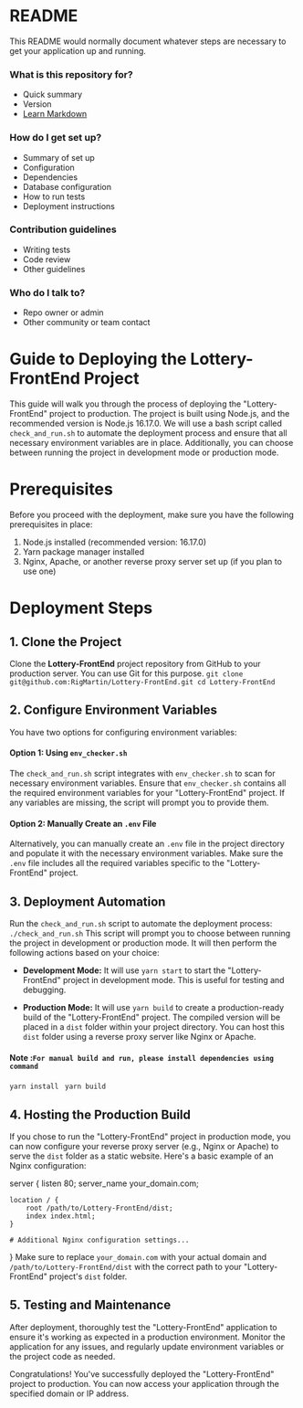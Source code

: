 # README #

This README would normally document whatever steps are necessary to get your application up and running.

### What is this repository for? ###

* Quick summary
* Version
* [Learn Markdown](https://bitbucket.org/tutorials/markdowndemo)

### How do I get set up? ###

* Summary of set up
* Configuration
* Dependencies
* Database configuration
* How to run tests
* Deployment instructions

### Contribution guidelines ###

* Writing tests
* Code review
* Other guidelines

### Who do I talk to? ###

* Repo owner or admin
* Other community or team contact

# Guide to Deploying the Lottery-FrontEnd Project

This guide will walk you through the process of deploying the "Lottery-FrontEnd" project to production. The project is built using Node.js, and the recommended version is Node.js 16.17.0. We will use a bash script called `check_and_run.sh` to automate the deployment process and ensure that all necessary environment variables are in place. Additionally, you can choose between running the project in development mode or production mode.


# Prerequisites

Before you proceed with the deployment, make sure you have the following prerequisites in place:

1.  Node.js installed (recommended version: 16.17.0)
2.  Yarn package manager installed
3.  Nginx, Apache, or another reverse proxy server set up (if you plan to use one)

# Deployment Steps
## 1. Clone the Project

Clone the **Lottery-FrontEnd** project repository from GitHub to your production server. You can use Git for this purpose.
`git clone git@github.com:RigMartin/Lottery-FrontEnd.git
cd Lottery-FrontEnd`

## 2. Configure Environment Variables

You have two options for configuring environment variables:

#### Option 1: Using `env_checker.sh`

The `check_and_run.sh` script integrates with `env_checker.sh` to scan for necessary environment variables. Ensure that `env_checker.sh` contains all the required environment variables for your "Lottery-FrontEnd" project. If any variables are missing, the script will prompt you to provide them.

#### Option 2: Manually Create an `.env` File

Alternatively, you can manually create an `.env` file in the project directory and populate it with the necessary environment variables. Make sure the `.env` file includes all the required variables specific to the "Lottery-FrontEnd" project.

## 3. Deployment Automation

Run the `check_and_run.sh` script to automate the deployment process:
`./check_and_run.sh`
This script will prompt you to choose between running the project in development or production mode. It will then perform the following actions based on your choice:

-   **Development Mode:** It will use `yarn start` to start the "Lottery-FrontEnd" project in development mode. This is useful for testing and debugging.
    
-   **Production Mode:** It will use `yarn build` to create a production-ready build of the "Lottery-FrontEnd" project. The compiled version will be placed in a `dist` folder within your project directory. You can host this `dist` folder using a reverse proxy server like Nginx or Apache.

#### Note :`For manual build and run, please install dependencies using command `
`yarn install `
`yarn build`

##  4. Hosting the Production Build

If you chose to run the "Lottery-FrontEnd" project in production mode, you can now configure your reverse proxy server (e.g., Nginx or Apache) to serve the `dist` folder as a static website. Here's a basic example of an Nginx configuration:


server {
    listen 80;
    server_name your_domain.com;

    location / {
        root /path/to/Lottery-FrontEnd/dist;
        index index.html;
    }

    # Additional Nginx configuration settings...
}
Make sure to replace `your_domain.com` with your actual domain and `/path/to/Lottery-FrontEnd/dist` with the correct path to your "Lottery-FrontEnd" project's `dist` folder.

## 5. Testing and Maintenance

After deployment, thoroughly test the "Lottery-FrontEnd" application to ensure it's working as expected in a production environment. Monitor the application for any issues, and regularly update environment variables or the project code as needed.

Congratulations! You've successfully deployed the "Lottery-FrontEnd" project to production. You can now access your application through the specified domain or IP address.
